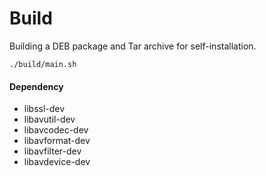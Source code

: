 # Build

Building a DEB package and Tar archive for self-installation.

```shell
./build/main.sh
```

#### Dependency

- libssl-dev
- libavutil-dev
- libavcodec-dev
- libavformat-dev
- libavfilter-dev
- libavdevice-dev
